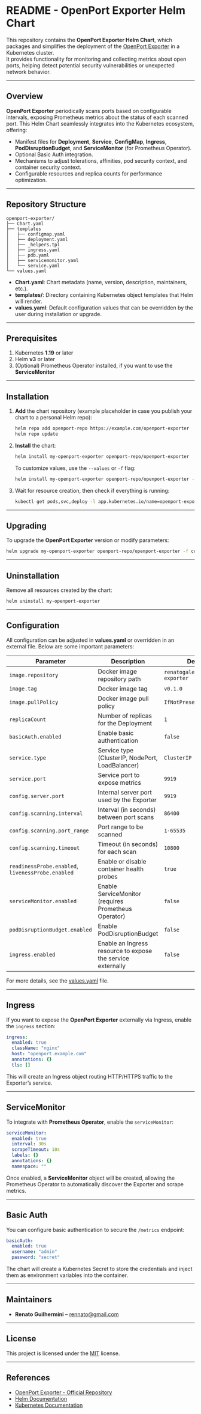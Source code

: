 # README - OpenPort Exporter Helm Chart

This repository contains the **OpenPort Exporter Helm Chart**, which packages and simplifies the deployment of the [OpenPort Exporter](https://github.com/renatogalera/openport-exporter) in a Kubernetes cluster.  
It provides functionality for monitoring and collecting metrics about open ports, helping detect potential security vulnerabilities or unexpected network behavior.

---

## Overview

**OpenPort Exporter** periodically scans ports based on configurable intervals, exposing Prometheus metrics about the status of each scanned port. This Helm Chart seamlessly integrates into the Kubernetes ecosystem, offering:

- Manifest files for **Deployment**, **Service**, **ConfigMap**, **Ingress**, **PodDisruptionBudget**, and **ServiceMonitor** (for Prometheus Operator).  
- Optional Basic Auth integration.  
- Mechanisms to adjust tolerations, affinities, pod security context, and container security context.  
- Configurable resources and replica counts for performance optimization.  

---

## Repository Structure

```plaintext
openport-exporter/
├── Chart.yaml
├── templates
│   ├── configmap.yaml
│   ├── deployment.yaml
│   ├── _helpers.tpl
│   ├── ingress.yaml
│   ├── pdb.yaml
│   ├── servicemonitor.yaml
│   └── service.yaml
└── values.yaml
```

- **Chart.yaml**: Chart metadata (name, version, description, maintainers, etc.).
- **templates/**: Directory containing Kubernetes object templates that Helm will render.
- **values.yaml**: Default configuration values that can be overridden by the user during installation or upgrade.

---

## Prerequisites

1. Kubernetes **1.19** or later  
2. Helm **v3** or later  
3. (Optional) Prometheus Operator installed, if you want to use the **ServiceMonitor**  

---

## Installation

1. **Add** the chart repository (example placeholder in case you publish your chart to a personal Helm repo):

   ```bash
   helm repo add openport-repo https://example.com/openport-exporter
   helm repo update
   ```

2. **Install** the chart:

   ```bash
   helm install my-openport-exporter openport-repo/openport-exporter
   ```

   To customize values, use the `--values` or `-f` flag:

   ```bash
   helm install my-openport-exporter openport-repo/openport-exporter -f custom-values.yaml
   ```

3. Wait for resource creation, then check if everything is running:

   ```bash
   kubectl get pods,svc,deploy -l app.kubernetes.io/name=openport-exporter
   ```

---

## Upgrading

To upgrade the **OpenPort Exporter** version or modify parameters:

```bash
helm upgrade my-openport-exporter openport-repo/openport-exporter -f custom-values.yaml
```

---

## Uninstallation

Remove all resources created by the chart:

```bash
helm uninstall my-openport-exporter
```

---

## Configuration

All configuration can be adjusted in **values.yaml** or overridden in an external file. Below are some important parameters:

| Parameter                                       | Description                                                                                        | Default                          |
|-------------------------------------------------|----------------------------------------------------------------------------------------------------|----------------------------------|
| `image.repository`                              | Docker image repository path                                                                       | `renatogalera/openport-exporter` |
| `image.tag`                                     | Docker image tag                                                                                   | `v0.1.0`                         |
| `image.pullPolicy`                              | Docker image pull policy                                                                           | `IfNotPresent`                   |
| `replicaCount`                                  | Number of replicas for the Deployment                                                             | `1`                              |
| `basicAuth.enabled`                             | Enable basic authentication                                                                        | `false`                          |
| `service.type`                                  | Service type (ClusterIP, NodePort, LoadBalancer)                                                  | `ClusterIP`                      |
| `service.port`                                  | Service port to expose metrics                                                                     | `9919`                           |
| `config.server.port`                            | Internal server port used by the Exporter                                                          | `9919`                           |
| `config.scanning.interval`                      | Interval (in seconds) between port scans                                                           | `86400`                          |
| `config.scanning.port_range`                    | Port range to be scanned                                                                          | `1-65535`                        |
| `config.scanning.timeout`                       | Timeout (in seconds) for each scan                                                                 | `10800`                          |
| `readinessProbe.enabled`, `livenessProbe.enabled` | Enable or disable container health probes                                                         | `true`                           |
| `serviceMonitor.enabled`                        | Enable ServiceMonitor (requires Prometheus Operator)                                              | `false`                          |
| `podDisruptionBudget.enabled`                   | Enable PodDisruptionBudget                                                                        | `false`                          |
| `ingress.enabled`                               | Enable an Ingress resource to expose the service externally                                        | `false`                          |

For more details, see the [values.yaml](./values.yaml) file.

---

## Ingress

If you want to expose the **OpenPort Exporter** externally via Ingress, enable the `ingress` section:

```yaml
ingress:
  enabled: true
  className: "nginx"
  host: "openport.example.com"
  annotations: {}
  tls: []
```

This will create an Ingress object routing HTTP/HTTPS traffic to the Exporter’s service.

---

## ServiceMonitor

To integrate with **Prometheus Operator**, enable the `serviceMonitor`:

```yaml
serviceMonitor:
  enabled: true
  interval: 30s
  scrapeTimeout: 10s
  labels: {}
  annotations: {}
  namespace: ""
```

Once enabled, a **ServiceMonitor** object will be created, allowing the Prometheus Operator to automatically discover the Exporter and scrape metrics.

---

## Basic Auth

You can configure basic authentication to secure the `/metrics` endpoint:

```yaml
basicAuth:
  enabled: true
  username: "admin"
  password: "secret"
```

The chart will create a Kubernetes Secret to store the credentials and inject them as environment variables into the container.

---

## Maintainers

- **Renato Guilhermini** – [rennato@gmail.com](mailto:rennato@gmail.com)

---

## License

This project is licensed under the [MIT](./LICENSE) license.

---
## References

- [OpenPort Exporter - Official Repository](https://github.com/renatogalera/openport-exporter)  
- [Helm Documentation](https://helm.sh/docs/)  
- [Kubernetes Documentation](https://kubernetes.io/docs/)  